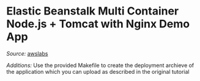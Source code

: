 # Elastic Beanstalk Multi Container Node.js + Tomcat with Nginx Demo App

*Source:* [awslabs](https://github.com/awslabs/eb-docker-multiple-ports)

*Additions:* Use the provided Makefile to create the deployment archieve of the application which you can upload as described in the original tutorial